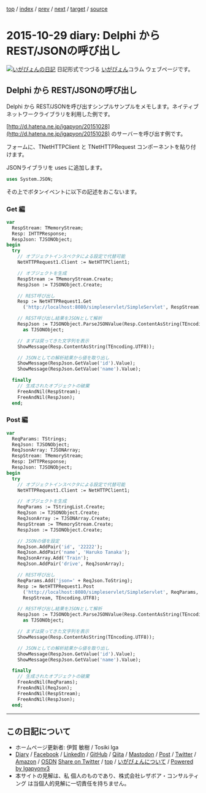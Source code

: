 [top](../index.html) 
 / [index](index.html) 
 / [prev](ig151028.html) 
 / [next](ig151030.html) 
 / [target](https://www.igapyon.jp/igapyon/diary/2015/ig151029.html) 
 / [source](https://github.com/igapyon/diary/blob/master/2015/ig151029.src.md) 

2015-10-29 diary: Delphi から REST/JSONの呼び出し
=====================================================================================================
[![いがぴょんの日記](https://www.igapyon.jp/igapyon/diary/images/iga200306s.jpg "いがぴょん")](https://www.igapyon.jp/igapyon/diary/memo/memoigapyon.html) 日記形式でつづる [いがぴょん](https://www.igapyon.jp/igapyon/diary/memo/memoigapyon.html)コラム ウェブページです。

## Delphi から REST/JSONの呼び出し

Delphi から REST/JSONを呼び出すシンプルサンプルをメモします。ネイティブネットワークライブラリを利用した例です。

[http://d.hatena.ne.jp/igapyon/20151028](http://d.hatena.ne.jp/igapyon/20151028) のサーバーを呼び出す例です。

フォームに、TNetHTTPClient と TNetHTTPRequest コンポーネントを貼り付けます。

JSONライブラリを uses に追加します。

```pascal
uses System.JSON;
```


その上でボタンイベントに以下の記述をおこないます。


### Get 編


```pascal
var
  RespStream: TMemoryStream;
  Resp: IHTTPResponse;
  RespJson: TJSONObject;
begin
  try
    // オブジェクトインスペクタによる設定で代替可能
    NetHTTPRequest1.Client := NetHTTPClient1;

    // オブジェクトを生成
    RespStream := TMemoryStream.Create;
    RespJson := TJSONObject.Create;

    // REST呼び出し
    Resp := NetHTTPRequest1.Get
      ('http://localhost:8080/simpleservlet/SimpleServlet', RespStream);

    // REST呼び出し結果をJSONとして解析
    RespJson := TJSONObject.ParseJSONValue(Resp.ContentAsString(TEncoding.UTF8))
      as TJSONObject;

    // まずは戻ってきた文字列を表示
    ShowMessage(Resp.ContentAsString(TEncoding.UTF8));

    // JSONとしての解析結果から値を取り出し
    ShowMessage(RespJson.GetValue('id').Value);
    ShowMessage(RespJson.GetValue('name').Value);

  finally
    // 生成されたオブジェクトの破棄
    FreeAndNil(RespStream);
    FreeAndNil(RespJson);
  end;
```



### Post 編


```pascal
var
  ReqParams: TStrings;
  ReqJson: TJSONObject;
  ReqJsonArray: TJSONArray;
  RespStream: TMemoryStream;
  Resp: IHTTPResponse;
  RespJson: TJSONObject;
begin
  try
    // オブジェクトインスペクタによる設定で代替可能
    NetHTTPRequest1.Client := NetHTTPClient1;

    // オブジェクトを生成
    ReqParams := TStringList.Create;
    ReqJson := TJSONObject.Create;
    ReqJsonArray := TJSONArray.Create;
    RespStream := TMemoryStream.Create;
    RespJson := TJSONObject.Create;

    // JSONの値を設定
    ReqJson.AddPair('id', '22222');
    ReqJson.AddPair('name', 'Haruko Tanaka');
    ReqJsonArray.Add('Train');
    ReqJson.AddPair('drive', ReqJsonArray);

    // REST呼び出し
    ReqParams.Add('json=' + ReqJson.ToString);
    Resp := NetHTTPRequest1.Post
      ('http://localhost:8080/simpleservlet/SimpleServlet', ReqParams,
      RespStream, TEncoding.UTF8);

    // REST呼び出し結果をJSONとして解析
    RespJson := TJSONObject.ParseJSONValue(Resp.ContentAsString(TEncoding.UTF8))
      as TJSONObject;

    // まずは戻ってきた文字列を表示
    ShowMessage(Resp.ContentAsString(TEncoding.UTF8));

    // JSONとしての解析結果から値を取り出し
    ShowMessage(RespJson.GetValue('id').Value);
    ShowMessage(RespJson.GetValue('name').Value);

  finally
    // 生成されたオブジェクトの破棄
    FreeAndNil(ReqParams);
    FreeAndNil(ReqJson);
    FreeAndNil(RespStream);
    FreeAndNil(RespJson);
  end;
```


----------------------------------------------------------------------------------------------------

## この日記について

* ホームページ更新者: 伊賀 敏樹 / Tosiki Iga
* [Diary](https://www.igapyon.jp/igapyon/diary/) / [Facebook](https://www.facebook.com/igapyon) / [LinkedIn](https://www.linkedin.com/in/toshikiiga) / [GitHub](https://github.com/igapyon) / [Qiita](https://qiita.com/igapyon) / [Mastodon](https://social.vivaldi.net/@igapyon) / [Post](https://post.news/igapyon) / [Twitter](https://twitter.com/ToshikiIga) / [Amazon](https://www.amazon.co.jp/%E4%BC%8A%E8%B3%80-%E6%95%8F%E6%A8%B9/e/B004LTQWCQ) / [OSDN](https://ja.osdn.net/users/iga/)
[Share on Twitter](https://twitter.com/intent/tweet?hashtags=igapyon%2Cdiary%2C%E3%81%84%E3%81%8C%E3%81%B4%E3%82%87%E3%82%93&text=Delphi+%E3%81%8B%E3%82%89+REST%2FJSON%E3%81%AE%E5%91%BC%E3%81%B3%E5%87%BA%E3%81%97&url=https%3A%2F%2Fwww.igapyon.jp%2Figapyon%2Fdiary%2F2015%2Fig151029.html) / [top](../index.html) / [いがぴょんについて](https://www.igapyon.jp/igapyon/diary/memo/memoigapyon.html) / [Powered by Igapyonv3](https://github.com/igapyon/igapyonv3)
* 本サイトの見解は、私 個人のものであり、株式会社レザボア・コンサルティング は当個人的見解に一切責任を持ちません。 
